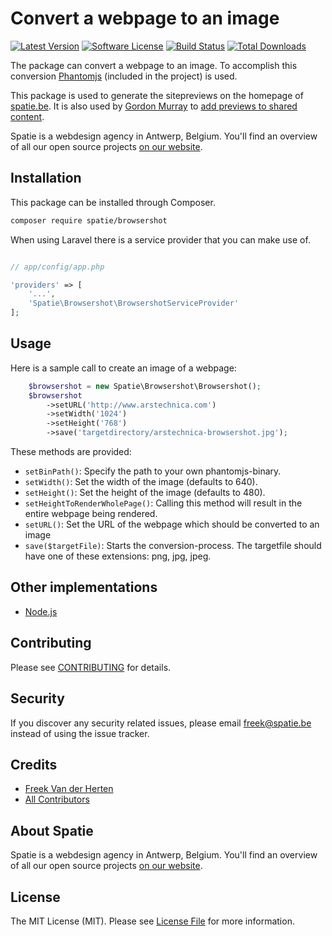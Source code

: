 # Convert a webpage to an image

[![Latest Version](https://img.shields.io/github/release/spatie/browsershot.svg?style=flat-square)](https://github.com/spatie/browsershot/releases)
[![Software License](https://img.shields.io/badge/license-MIT-brightgreen.svg?style=flat-square)](LICENSE.md)
[![Build Status](https://img.shields.io/travis/spatie/browsershot/master.svg?style=flat-square)](https://travis-ci.org/spatie/browsershot)
[![Total Downloads](https://img.shields.io/packagist/dt/spatie/browsershot.svg?style=flat-square)](https://packagist.org/packages/spatie/browsershot)


The package can convert a webpage to an image. To accomplish this conversion [Phantomjs](http://phantomjs.org/) (included in the project) is used.

This package is used to generate the sitepreviews on the homepage of [spatie.be](https://spatie.be). It is also used by [Gordon Murray](https://twitter.com/murrion) to [add previews to shared content](http://www.murrion.com/2015/02/how-i-automate-sharing-content-to-linkedin-using-ayliens-content-analysis-api-and-browsershot/).

Spatie is a webdesign agency in Antwerp, Belgium. You'll find an overview of all our open source projects [on our website](https://spatie.be/opensource).

## Installation

This package can be installed through Composer.

```bash
composer require spatie/browsershot
```

When using Laravel there is a service provider that you can make use of.

```php

// app/config/app.php

'providers' => [
    '...',
    'Spatie\Browsershot\BrowsershotServiceProvider'
];
```

## Usage

Here is a sample call to create an image of a webpage:

```php
    $browsershot = new Spatie\Browsershot\Browsershot();
    $browsershot
        ->setURL('http://www.arstechnica.com')
        ->setWidth('1024')
        ->setHeight('768')
        ->save('targetdirectory/arstechnica-browsershot.jpg');
```

These methods are provided:

* `setBinPath()`: Specify the path to your own phantomjs-binary.
* `setWidth()`: Set the width of the image (defaults to 640).
* `setHeight()`: Set the height of the image (defaults to 480).
* `setHeightToRenderWholePage()`: Calling this method will result in the entire webpage being rendered.
* `setURL()`: Set the URL of the webpage which should be converted to an image
* `save($targetFile)`: Starts the conversion-process. The targetfile should have one of these extensions: png, jpg, jpeg.

## Other implementations

- [Node.js](https://github.com/brenden/node-webshot)

## Contributing

Please see [CONTRIBUTING](CONTRIBUTING.md) for details.

## Security

If you discover any security related issues, please email freek@spatie.be instead of using the issue tracker.

## Credits

- [Freek Van der Herten](https://github.com/freekmurze)
- [All Contributors](../../contributors)

## About Spatie
Spatie is a webdesign agency in Antwerp, Belgium. You'll find an overview of all our open source projects [on our website](https://spatie.be/opensource).

## License

The MIT License (MIT). Please see [License File](LICENSE.md) for more information.


